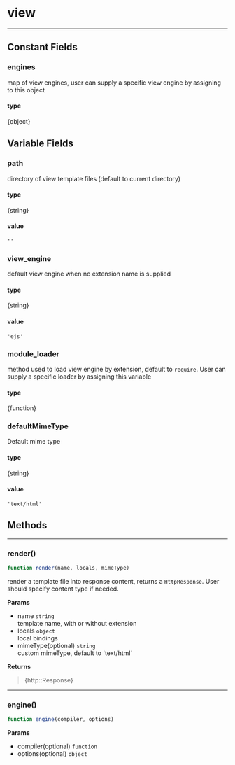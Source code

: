 <!-- @rev 7313e3f5808e3791d6e785399f09557e 20ae7b -->
# view

----




## Constant Fields

### engines

 map of view engines, user can supply a specific view engine by assigning to this object

  #### type
{object}
 



## Variable Fields

### path

 directory of view template files (default to current directory)

#### type
{string}
 

#### value
`''`


### view_engine

 default view engine when no extension name is supplied
#### type
{string}
 

#### value
`'ejs'`


### module_loader

 method used to load view engine by extension, default to `require`. User can supply a specific loader by assigning
 this variable

#### type
{function}
 



### defaultMimeType

 Default mime type

#### type
{string}
 

#### value
`'text/html'`



## Methods

------------------------------------------------------------------------
### render()

```js
function render(name, locals, mimeType) 
```


 render a template file into response content, returns a `HttpResponse`.
 User should specify content type if needed.


**Params**

  - name `string`
    <br>template name, with or without extension
  - locals `object`
    <br>local bindings
  - mimeType(optional) `string`
    <br>custom mimeType, default to 'text/html'

**Returns**

> {http::Response}
 

------------------------------------------------------------------------
### engine()

```js
function engine(compiler, options) 
```



**Params**

  - compiler(optional) `function`
  - options(optional) `object`


